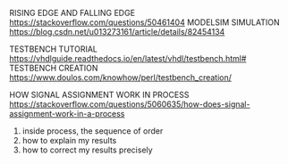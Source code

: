 RISING EDGE AND FALLING EDGE https://stackoverflow.com/questions/50461404
MODELSIM SIMULATION https://blog.csdn.net/u013273161/article/details/82454134

TESTBENCH TUTORIAL https://vhdlguide.readthedocs.io/en/latest/vhdl/testbench.html#
TESTBENCH CREATION https://www.doulos.com/knowhow/perl/testbench_creation/

HOW SIGNAL ASSIGNMENT WORK IN PROCESS https://stackoverflow.com/questions/5060635/how-does-signal-assignment-work-in-a-process


1. inside process, the sequence of order
2. how to explain my results
3. how to correct my results precisely


